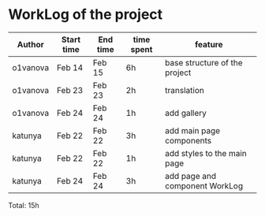 # WorkLog of the project

| Author  | Start time  | End time | time spent | feature |
|-----------|-----------|-------------|-------------|-------------|
| o1vanova | Feb 14 | Feb 15 | 6h | base structure of the project |
| o1vanova | Feb 23 | Feb 23 | 2h | translation |
| o1vanova | Feb 24 | Feb 24 | 1h | add gallery |
| katunya | Feb 22 | Feb 22 | 3h | add main page components |
| katunya | Feb 22 | Feb 22 | 1h | add styles to the main page |
| katunya | Feb 24 | Feb 24 | 3h | add page and component WorkLog |


Total: 15h
